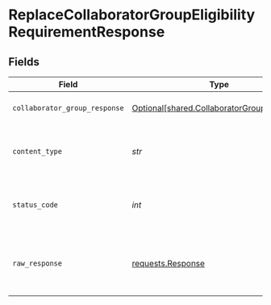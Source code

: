 # ReplaceCollaboratorGroupEligibilityRequirementResponse


## Fields

| Field                                                                                          | Type                                                                                           | Required                                                                                       | Description                                                                                    |
| ---------------------------------------------------------------------------------------------- | ---------------------------------------------------------------------------------------------- | ---------------------------------------------------------------------------------------------- | ---------------------------------------------------------------------------------------------- |
| `collaborator_group_response`                                                                  | [Optional[shared.CollaboratorGroupResponse]](../../models/shared/collaboratorgroupresponse.md) | :heavy_minus_sign:                                                                             | Collaborator Configuration Per Group                                                           |
| `content_type`                                                                                 | *str*                                                                                          | :heavy_check_mark:                                                                             | HTTP response content type for this operation                                                  |
| `status_code`                                                                                  | *int*                                                                                          | :heavy_check_mark:                                                                             | HTTP response status code for this operation                                                   |
| `raw_response`                                                                                 | [requests.Response](https://requests.readthedocs.io/en/latest/api/#requests.Response)          | :heavy_minus_sign:                                                                             | Raw HTTP response; suitable for custom response parsing                                        |